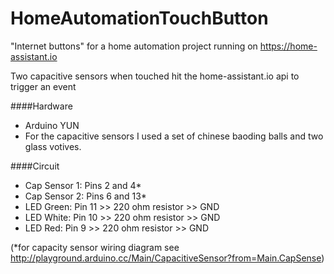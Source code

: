 # HomeAutomationTouchButton

"Internet buttons" for a home automation project running on https://home-assistant.io

Two capacitive sensors when touched hit the home-assistant.io api to trigger an event

####Hardware
- Arduino YUN
- For the capacitive sensors I used a set of chinese baoding balls and two glass votives. 

####Circuit
- Cap Sensor 1: Pins 2 and 4*
- Cap Sensor 2: Pins 6 and 13*
- LED Green: Pin 11 >> 220 ohm resistor >> GND
- LED White: Pin 10 >> 220 ohm resistor >> GND
- LED Red: Pin 9 >> 220 ohm resistor >> GND

(*for capacity sensor wiring diagram see http://playground.arduino.cc/Main/CapacitiveSensor?from=Main.CapSense)
